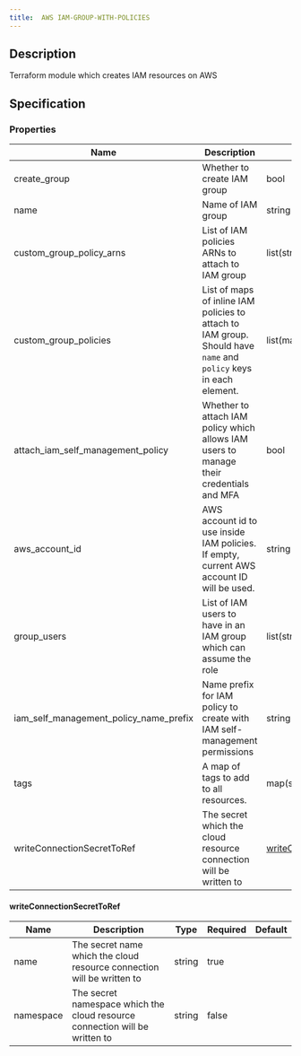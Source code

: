 ```yaml
---
title:  AWS IAM-GROUP-WITH-POLICIES
---
```


## Description

Terraform module which creates IAM resources on AWS

## Specification


### Properties

 Name | Description | Type | Required | Default 
 ------------ | ------------- | ------------- | ------------- | ------------- 
 create_group | Whether to create IAM group | bool | false |  
 name | Name of IAM group | string | false |  
 custom_group_policy_arns | List of IAM policies ARNs to attach to IAM group | list(string) | false |  
 custom_group_policies | List of maps of inline IAM policies to attach to IAM group. Should have `name` and `policy` keys in each element. | list(map(string)) | false |  
 attach_iam_self_management_policy | Whether to attach IAM policy which allows IAM users to manage their credentials and MFA | bool | false |  
 aws_account_id | AWS account id to use inside IAM policies. If empty, current AWS account ID will be used. | string | false |  
 group_users | List of IAM users to have in an IAM group which can assume the role | list(string) | false |  
 iam_self_management_policy_name_prefix | Name prefix for IAM policy to create with IAM self-management permissions | string | false |  
 tags | A map of tags to add to all resources. | map(string) | false |  
 writeConnectionSecretToRef | The secret which the cloud resource connection will be written to | [writeConnectionSecretToRef](#writeConnectionSecretToRef) | false |  


#### writeConnectionSecretToRef

 Name | Description | Type | Required | Default 
 ------------ | ------------- | ------------- | ------------- | ------------- 
 name | The secret name which the cloud resource connection will be written to | string | true |  
 namespace | The secret namespace which the cloud resource connection will be written to | string | false |  
